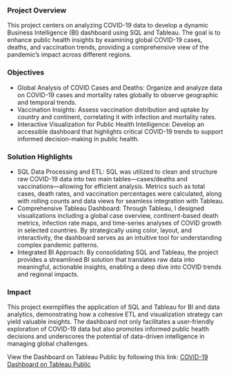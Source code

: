 ### Project Overview

This project centers on analyzing COVID-19 data to develop a dynamic Business Intelligence (BI) dashboard using SQL and Tableau. The goal is to enhance public health insights by examining global COVID-19 cases, deaths, and vaccination trends, providing a comprehensive view of the pandemic’s impact across different regions.

### Objectives

- Global Analysis of COVID Cases and Deaths: Organize and analyze data on COVID-19 cases and mortality rates globally to observe geographic and temporal trends.
- Vaccination Insights: Assess vaccination distribution and uptake by country and continent, correlating it with infection and mortality rates.
- Interactive Visualization for Public Health Intelligence: Develop an accessible dashboard that highlights critical COVID-19 trends to support informed decision-making in public health.

### Solution Highlights

- SQL Data Processing and ETL: SQL was utilized to clean and structure raw COVID-19 data into two main tables—cases/deaths and vaccinations—allowing for efficient analysis. Metrics such as total cases, death rates, and vaccination percentages were calculated, along with rolling counts and data views for seamless integration with Tableau.
- Comprehensive Tableau Dashboard: Through Tableau, I designed visualizations including a global case overview, continent-based death metrics, infection rate maps, and time-series analyses of COVID growth in selected countries. By strategically using color, layout, and interactivity, the dashboard serves as an intuitive tool for understanding complex pandemic patterns.
- Integrated BI Approach: By consolidating SQL and Tableau, the project provides a streamlined BI solution that translates raw data into meaningful, actionable insights, enabling a deep dive into COVID trends and regional impacts.

### Impact

This project exemplifies the application of SQL and Tableau for BI and data analytics, demonstrating how a cohesive ETL and visualization strategy can yield valuable insights. The dashboard not only facilitates a user-friendly exploration of COVID-19 data but also promotes informed public health decisions and underscores the potential of data-driven intelligence in managing global challenges.

View the Dashboard on Tableau Public by following this link: [COVID-19 Dashboard on Tableau Public](https://public.tableau.com/app/profile/ajaychandra.arekal/viz/CovidDashboardProject_17314143400230/Dashboard1?publish=yes)
